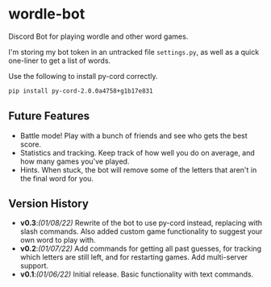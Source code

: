 # wordle-bot
Discord Bot for playing wordle and other word games.

I'm storing my bot token in an untracked file ```settings.py```, as well as a quick one-liner to get a list of words.

Use the following to install py-cord correctly. 

```bash
pip install py-cord-2.0.0a4758+g1b17e831
```

## Future Features
* Battle mode! Play with a bunch of friends and see who gets the best score. 
* Statistics and tracking. Keep track of how well you do on average, and how many games you've played.
* Hints. When stuck, the bot will remove some of the letters that aren't in the final word for you. 

## Version History

* **v0.3**:_(01/08/22)_ Rewrite of the bot to use py-cord instead, replacing with slash commands. Also added custom game functionality to suggest your own word to play with.
* **v0.2**:_(01/07/22)_ Add commands for getting all past guesses, for tracking which letters are still left, and for restarting games. Add multi-server support.
* **v0.1**:_(01/06/22)_ Initial release. Basic functionality with text commands.